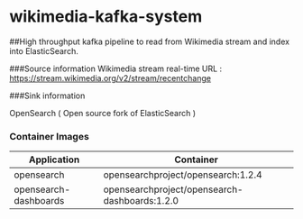# wikimedia-kafka-system


##High throughput kafka pipeline to read from Wikimedia stream and index into ElasticSearch.

###Source information
Wikimedia stream real-time URL : https://stream.wikimedia.org/v2/stream/recentchange

###Sink information

OpenSearch ( Open source fork of ElasticSearch )

### Container Images

|     Application                 |    Container                                  |
| ------------------------------- | --------------------------------------------- |
| opensearch                      | opensearchproject/opensearch:1.2.4            |
| opensearch-dashboards           | opensearchproject/opensearch-dashboards:1.2.0 |




